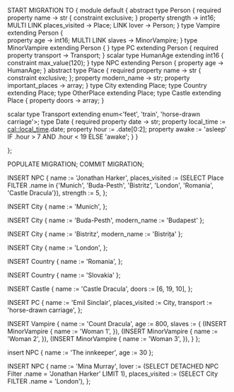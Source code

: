 START MIGRATION TO {
    module default {
abstract type Person {
  required property name -> str {
      constraint exclusive;
  }
  property strength -> int16;
  MULTI LINK places_visited -> Place;
  LINK lover -> Person;
}
type Vampire extending Person {    
  property age -> int16;
  MULTI LINK slaves -> MinorVampire;
}
type MinorVampire extending Person {
}
type PC extending Person {
  required property transport -> Transport;
}
scalar type HumanAge extending int16 {
  constraint max_value(120);
}
type NPC extending Person {
  property age -> HumanAge;
}
abstract type Place {
  required property name -> str {
      constraint exclusive;
  };
  property modern_name -> str;
  property important_places -> array<str>;
}
type City extending Place;
type Country extending Place;
type OtherPlace extending Place;
type Castle extending Place {
    property doors -> array<int16>;
}


scalar type Transport extending enum<'feet', 'train', 'horse-drawn carriage'>;
type Date {
  required property date -> str;
  property local_time := <cal::local_time>.date;
  property hour := .date[0:2];
  property awake := 'asleep' IF <int16>.hour > 7 AND <int16>.hour < 19 ELSE 'awake';
}
}

};

POPULATE MIGRATION;
COMMIT MIGRATION;


INSERT NPC {
  name := 'Jonathan Harker',
  places_visited := (SELECT Place FILTER .name in {'Munich', 'Buda-Pesth', 'Bistritz', 'London', 'Romania', 'Castle Dracula'}),
  strength := 5,
};

INSERT City {
  name := 'Munich',
};

INSERT City {
  name := 'Buda-Pesth',
  modern_name := 'Budapest'
};

INSERT City {
  name := 'Bistritz',
  modern_name := 'Bistrița'
};

INSERT City {
    name := 'London',
};

INSERT Country {
    name := 'Romania',
};

INSERT Country {
    name := 'Slovakia'
};

INSERT Castle {
    name := 'Castle Dracula',
    doors := [6, 19, 10],
};

INSERT PC {
  name := 'Emil Sinclair',
  places_visited := City,
  transport := <Transport>'horse-drawn carriage',
};

INSERT Vampire {
  name := 'Count Dracula',
  age := 800,
  slaves := {
    (INSERT MinorVampire {
      name := 'Woman 1',
  }),
    (INSERT MinorVampire {
     name := 'Woman 2',
  }),
    (INSERT MinorVampire {
     name := 'Woman 3',
  }),
 }
};


insert NPC {
    name := 'The innkeeper',
    age := 30
};

INSERT NPC {
  name := 'Mina Murray',
  lover := (SELECT DETACHED NPC Filter .name = 'Jonathan Harker' LIMIT 1),
  places_visited := (SELECT City FILTER .name = 'London'),
};

